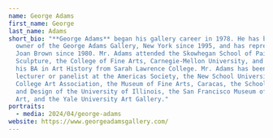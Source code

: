 ```yaml
---
name: George Adams
first_name: George
last_name: Adams
short_bio: "**George Adams** began his gallery career in 1978. He has been the
  owner of the George Adams Gallery, New York since 1995, and has represented
  Joan Brown since 1980. Mr. Adams attended the Skowhegan School of Painting and
  Sculpture, the College of Fine Arts, Carnegie-Mellon University, and earned
  his BA in Art History from Sarah Lawrence College. Mr. Adams has been a
  lecturer or panelist at the Americas Society, the New School University,
  College Art Association, the Museum of Fine Arts, Caracas, the School of Art
  and Design of the University of Illinois, the San Francisco Museum of Modern
  Art, and the Yale University Art Gallery."
portraits:
  - media: 2024/04/george-adams
website: https://www.georgeadamsgallery.com/
---
```

